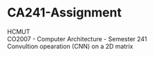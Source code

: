 # CA241-Assignment <br>
HCMUT <br>
CO2007 - Computer Architecture - Semester 241 <br>
Convultion opearation (CNN) on a 2D matrix
